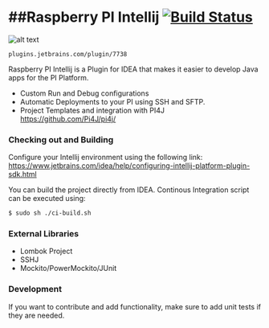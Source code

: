 ##Raspberry PI Intellij [![Build Status](https://travis-ci.org/asebak/raspberrypi-intellij.svg?branch=master)](https://travis-ci.org/asebak/raspberrypi-intellij)
========================================
![alt text][logo]
```
plugins.jetbrains.com/plugin/7738
```

Raspberry PI Intellij is a Plugin for IDEA that makes it easier to develop Java apps for the PI Platform.

  - Custom Run and Debug configurations
  - Automatic Deployments to your PI using SSH and SFTP.
  - Project Templates and integration with PI4J https://github.com/Pi4J/pi4j/



### Checking out and Building

Configure your Intellij environment using the following link: https://www.jetbrains.com/idea/help/configuring-intellij-platform-plugin-sdk.html

You can build the project directly from IDEA.  Continous Integration script can be executed using:
```sh
$ sudo sh ./ci-build.sh
```

### External Libraries
* Lombok Project
* SSHJ
* Mockito/PowerMockito/JUnit

### Development

If you want to contribute and add functionality, make sure to add unit tests if they are needed.

[logo]: https://raw.githubusercontent.com/asebak/raspberrypi-intellij/master/sample.jpg
"Sample Build Output"


